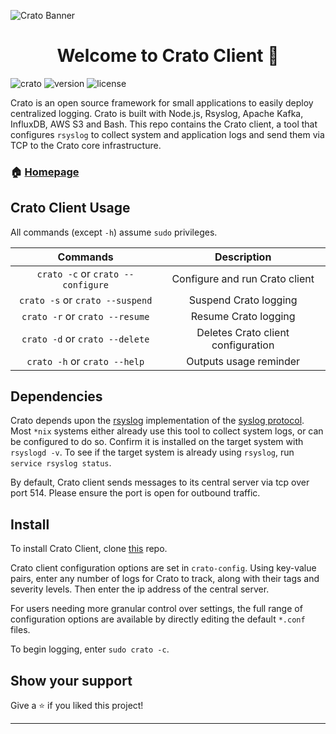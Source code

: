 ![Crato Banner](https://i.imgur.com/cfeEUFu.png)

<h1 align="center">Welcome to Crato Client 👋</h1>

![crato](https://img.shields.io/badge/Crato-%F0%9F%93%A6-1e4470?style=plastic) 
![version](https://img.shields.io/badge/version-0.7.0-1e4470?style=plastic) 
![license](https://img.shields.io/github/license/crato-logging/crato?color=1e4470&style=plastic)

Crato is an open source framework for small applications to easily deploy centralized logging. Crato is built with Node.js, Rsyslog, Apache Kafka, InfluxDB, AWS S3 and Bash. This repo contains the Crato client, a tool that configures `rsyslog` to collect system and application logs and send them via TCP to the Crato core infrastructure.

### 🏠 [Homepage](http://bit.ly/2TJckpZ)

## Crato Client Usage

All commands (except `-h`) assume `sudo` privileges.

|              Commands             	|                            Description                           	|
|:---------------------------------:	|:----------------------------------------------------------------:	|
| `crato -c` or `crato --configure`  	| Configure and run Crato client                                    |
| `crato -s` or `crato --suspend`     | Suspend Crato logging                                             | 
| `crato -r` or `crato --resume`     	| Resume Crato logging                                              |
| `crato -d` or `crato --delete`    	| Deletes Crato client configuration                                |
| `crato -h` or `crato --help`       	| Outputs usage reminder                                    	|


## Dependencies

Crato depends upon the [rsyslog](https://www.rsyslog.com/) implementation of the [syslog protocol](https://tools.ietf.org/html/rfc5424). Most `*nix` systems either already use this tool to collect system logs, or can be configured to do so. Confirm it is installed on the target system with `rsyslogd -v`. To see if the target system is already using `rsyslog`, run `service rsyslog status`. 

By default, Crato client sends messages to its central server via tcp over port 514. Please ensure the port is open for outbound traffic.

## Install

To install Crato Client, clone [this](https://github.com/crato-logging/crato-client) repo.

Crato client configuration options are set in `crato-config`. Using key-value pairs, enter any number of logs for Crato to track, along with their tags and severity levels. Then enter the ip address of the central server.

For users needing more granular control over settings, the full range of configuration options are available by directly editing the default `*.conf` files.

To begin logging, enter `sudo crato -c`.

## Show your support

Give a ⭐️ if you liked this project!

***
